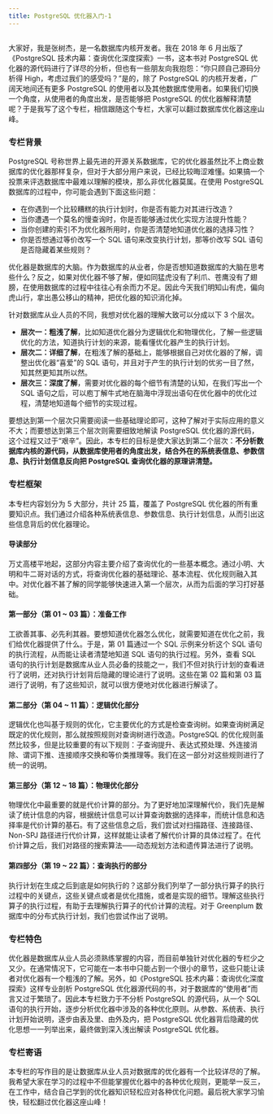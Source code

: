 ```yaml
---
title: PostgreSQL 优化器入门-1
---
```

<article id="topicContainer" class="column_content"><h2 class="topic_title"></h2><div><p>大家好，我是张树杰，是一名数据库内核开发者。我在 2018 年 6 月出版了《PostgreSQL 技术内幕：查询优化深度探索》一书，这本书对 PostgreSQL 优化器的源代码进行了详尽的分析，但也有一些朋友向我抱怨：“你只顾自己源码分析得 High，考虑过我们的感受吗？”是的，除了 PostgreSQL 的内核开发者，广阔天地间还有更多 PostgreSQL 的使用者以及其他数据库使用者。如果我们切换一个角度，从使用者的角度出发，是否能够把 PostgreSQL 的优化器解释清楚呢？于是我写了这个专栏，相信跟随这个专栏，大家可以翻过数据库优化器这座山峰。</p>
<h3 id="">专栏背景</h3>
<p>PostgreSQL 号称世界上最先进的开源关系数据库，它的优化器虽然比不上商业数据库的优化器那样复杂，但对于大部分用户来说，已经比较晦涩难懂。如果搞一个投票来评选数据库中最难以理解的模块，那么非优化器莫属。在使用 PostgreSQL 数据库的过程中，你可能会遇到下面这些问题：</p>
<ul>
<li>在你遇到一个比较糟糕的执行计划时，你是否有能力对其进行改造？</li>
<li>当你遭遇一个莫名的慢查询时，你是否能够通过优化实现方法提升性能？</li>
<li>当你创建的索引不为优化器所用时，你是否清楚地知道优化器的选择习性？</li>
<li>你是否想通过等价改写一个 SQL 语句来改变执行计划，那等价改写 SQL 语句是否隐藏着某些规则？</li>
</ul>
<p>优化器是数据库的大脑。作为数据库的从业者，你是否想知道数据库的大脑在思考些什么？反之，如果对优化器不够了解，便如同猛虎没有了利爪、苍鹰没有了翅膀，在使用数据库的过程中往往心有余而力不足。因此今天我们明知山有虎，偏向虎山行，拿出愚公移山的精神，把优化器的知识消化掉。</p>
<p>针对数据库从业人员的不同，我想对优化器的理解大致可以分成以下 3 个层次。</p>
<ul>
<li><strong>层次一：粗浅了解</strong>，比如知道优化器分为逻辑优化和物理优化，了解一些逻辑优化的方法，知道执行计划的来源，能看懂优化器产生的执行计划。</li>
<li><strong>层次二：详细了解</strong>，在粗浅了解的基础上，能够根据自己对优化器的了解，调整出优化器“喜爱”的 SQL 语句，并且对于产生的执行计划的优劣一目了然，知其然更知其所以然。</li>
<li><strong>层次三：深度了解</strong>，需要对优化器的每个细节有清楚的认知，在我们写出一个 SQL 语句之后，可以庖丁解牛式地在脑海中浮现出语句在优化器中的优化过程，清楚地知道每个细节的实现过程。</li>
</ul>
<p>要想达到第一个层次只需要阅读一些基础理论即可，这种了解对于实际应用的意义不大；而要想达到第三个层次则需要细致地解读 PostgreSQL 优化器的源代码，这个过程又过于“艰辛”。因此，本专栏的目标是使大家达到第二个层次：<strong>不分析数据库内核的源代码，从数据库使用者的角度出发，结合外在的系统表信息、参数信息、执行计划信息反向把 PostgreSQL 查询优化器的原理讲清楚。</strong></p>
<h3 id="-1">专栏框架</h3>
<p>本专栏内容划分为 5 大部分，共计 25 篇，覆盖了 PostgreSQL 优化器的所有重要知识点。我们通过介绍各种系统表信息、参数信息、执行计划信息，从而引出这些信息背后的优化器理论。</p>
<h4 id="-2">导读部分</h4>
<p>万丈高楼平地起，这部分内容主要介绍了查询优化的一些基本概念。通过小明、大明和牛二哥对话的方式，将查询优化器的基础理论、基本流程、优化规则融入其中。对优化器不甚了解的同学能够快速进入第一个层次，从而为后面的学习打好基础。</p>
<h4 id="0103">第一部分（第 01 ~ 03 篇）：准备工作</h4>
<p>工欲善其事、必先利其器。要想知道优化器怎么优化，就需要知道在优化之前，我们给优化器提供了什么。于是，第 01 篇通过一个 SQL 示例来分析这个 SQL 语句的执行流程，从而能让读者清楚地知道 SQL 语句的执行过程。另外，查看 SQL 语句的执行计划是数据库从业人员必备的技能之一，我们不但对执行计划的查看进行了说明，还对执行计划背后隐藏的理论进行了说明。这些在第 02 篇和第 03 篇进行了说明，有了这些知识，就可以很方便地对优化器进行解读了。</p>
<h4 id="0411">第二部分（第 04 ~ 11 篇）：逻辑优化部分</h4>
<p>逻辑优化也叫基于规则的优化，它主要优化的方式是检查查询树。如果查询树满足既定的优化规则，那么就按照规则对查询树进行改造。PostgreSQL 的优化规则虽然比较多，但是比较重要的有以下规则：子查询提升、表达式预处理、外连接消除、谓词下推、连接顺序交换和等价类推理等。我们在这一部分对这些规则进行了统一的说明。</p>
<h4 id="1218">第三部分（第 12 ~ 18 篇）：物理优化部分</h4>
<p>物理优化中最重要的就是代价计算的部分。为了更好地加深理解代价，我们先是解读了统计信息的内容，根据统计信息可以计算查询数据的选择率，而统计信息和选择率是代价计算的基石。有了这些信息之后，我们尝试对扫描路径、连接路径、Non-SPJ 路径进行代价计算，这样就能让读者了解代价计算的具体过程了。在代价计算之后，我们对路径的搜索算法——动态规划方法和遗传算法进行了说明。</p>
<h4 id="1922">第四部分（第 19 ~ 22 篇）：查询执行的部分</h4>
<p>执行计划在生成之后到底是如何执行的？这部分我们列举了一部分执行算子的执行过程中的关键点，这些关键点或者是优化措施，或者是实现的细节。理解这些执行算子的执行过程，有助于去理解执行算子的代价计算的流程。对于 Greenplum 数据库中的分布式执行计划，我们也尝试作出了说明。</p>
<h3 id="-3">专栏特色</h3>
<p>优化器是数据库从业人员必须熟练掌握的内容，而目前单独针对优化器的专栏少之又少。在通常情况下，它可能在一本书中只能占到一个很小的章节，这些只能让读者对优化器有一个粗浅的了解。另外，如《PostgreSQL 技术内幕：查询优化深度探索》这样专业剖析 PostgreSQL 优化器源代码的书，对于数据库的“使用者”而言又过于繁琐了。因此本专栏致力于不分析 PostgreSQL 的源代码，从一个 SQL 语句的执行开始，逐步分析优化器中涉及的各种优化原则。从参数、系统表、执行计划开始说明，逐步由表及里、由外及内，把 PostgreSQL 优化器背后隐藏的优化思想一一列举出来，最终做到深入浅出解读 PostgreSQL 优化器。</p>
<h3 id="-4">专栏寄语</h3>
<p>本专栏的写作目的是让数据库从业人员对数据库的优化器有一个比较详尽的了解。我希望大家在学习的过程中不但能掌握优化器中的各种优化规则，更能举一反三，在工作中，结合自己学到的优化器知识轻松应对各种优化问题。最后祝大家学习愉快，轻松翻过优化器这座山峰！</p></div></article>
